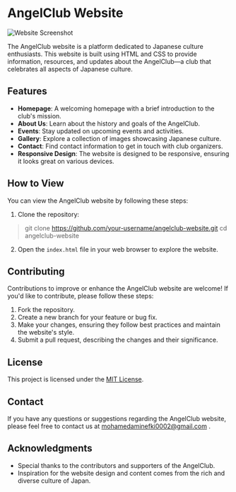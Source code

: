 # AngelClub Website

![Website Screenshot](screenshot.png)

The AngelClub website is a platform dedicated to Japanese culture enthusiasts. This website is built using HTML and CSS to provide information, resources, and updates about the AngelClub—a club that celebrates all aspects of Japanese culture.

## Features

- **Homepage**: A welcoming homepage with a brief introduction to the club's mission.
- **About Us**: Learn about the history and goals of the AngelClub.
- **Events**: Stay updated on upcoming events and activities.
- **Gallery**: Explore a collection of images showcasing Japanese culture.
- **Contact**: Find contact information to get in touch with club organizers.
- **Responsive Design**: The website is designed to be responsive, ensuring it looks great on various devices.

## How to View

You can view the AngelClub website by following these steps:

1. Clone the repository:
  >git clone https://github.com/your-username/angelclub-website.git
  >cd angelclub-website

2. Open the `index.html` file in your web browser to explore the website.

## Contributing

Contributions to improve or enhance the AngelClub website are welcome! If you'd like to contribute, please follow these steps:

1. Fork the repository.
2. Create a new branch for your feature or bug fix.
3. Make your changes, ensuring they follow best practices and maintain the website's style.
4. Submit a pull request, describing the changes and their significance.

## License

This project is licensed under the [MIT License](LICENSE).

## Contact

If you have any questions or suggestions regarding the AngelClub website, please feel free to contact us at mohamedaminefki0002@gmail.com .

## Acknowledgments

- Special thanks to the contributors and supporters of the AngelClub.
- Inspiration for the website design and content comes from the rich and diverse culture of Japan.

